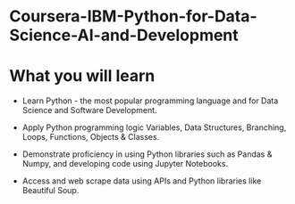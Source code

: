 # Coursera-IBM-Python-for-Data-Science-AI-and-Development

# What you will learn

- Learn Python - the most popular programming language and for Data Science and Software Development.

- Apply Python programming logic Variables, Data Structures, Branching, Loops, Functions, Objects & Classes.

- Demonstrate proficiency in using Python libraries such as Pandas & Numpy, and developing code using Jupyter Notebooks.

- Access and web scrape data using APIs and Python libraries like Beautiful Soup. 